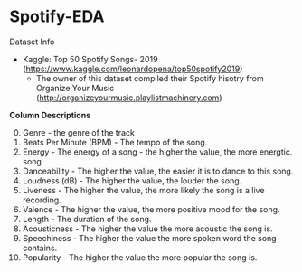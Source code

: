 # Spotify-EDA

Dataset Info
- Kaggle: Top 50 Spotify Songs- 2019 (https://www.kaggle.com/leonardopena/top50spotify2019)
  - The owner of this dataset compiled their Spotify hisotry from Organize Your Music (http://organizeyourmusic.playlistmachinery.com)

**Column Descriptions**

0. Genre - the genre of the track
1. Beats Per Minute (BPM) - The tempo of the song.
2. Energy - The energy of a song - the higher the value, the more energtic. song
3. Danceability - The higher the value, the easier it is to dance to this song.
4. Loudness (dB) - The higher the value, the louder the song.
5. Liveness - The higher the value, the more likely the song is a live recording.
6. Valence - The higher the value, the more positive mood for the song.
7. Length - The duration of the song.
8. Acousticness - The higher the value the more acoustic the song is.
9. Speechiness - The higher the value the more spoken word the song contains.
10. Popularity - The higher the value the more popular the song is.
